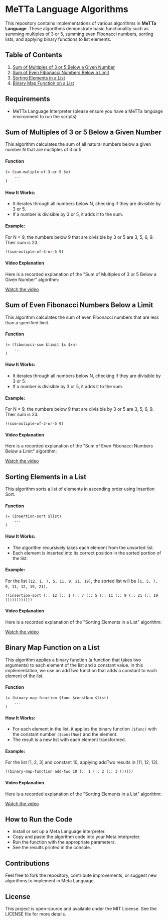 # MeTTa Language Algorithms

This repository contains implementations of various algorithms in **MeTTa Language**. These algorithms demonstrate basic functionality such as summing multiples of 3 or 5, summing even Fibonacci numbers, sorting lists, and applying binary functions to list elements. 

## Table of Contents

1. [Sum of Multiples of 3 or 5 Below a Given Number](#sum-of-multiples-of-3-or-5-below-a-given-number)
2. [Sum of Even Fibonacci Numbers Below a Limit](#sum-of-even-fibonacci-numbers-below-a-limit)
3. [Sorting Elements in a List](#sorting-elements-in-a-list)
4. [Binary Map Function on a List](#binary-map-function-on-a-list)

## Requirements

- MeTTa Language Interpreter (please ensure you have a MeTTa language environment to run the scripts)

## Sum of Multiples of 3 or 5 Below a Given Number
This algorithm calculates the sum of all natural numbers below a given number N that are multiples of 3 or 5.

#### Function
```bash 
(= (sum-muliple-of-3-or-5 $x)
    ...
)
```
#### How It Works:
- It iterates through all numbers below N, checking if they are divisible by 3 or 5.
- If a number is divisible by 3 or 5, it adds it to the sum.
#### Example:
For N = 9, the numbers below 9 that are divisible by 3 or 5 are 3, 5, 6, 9. Their sum is 23.

```bash
!(sum-muliple-of-3-or-5 9)
```

#### Video Explanation

Here is a recorded explanation of the "Sum of Multiples of 3 or 5 Below a Given Number" algorithm:

[Watch the video](./data/sum_of_multiple_of_3_or_5.mp4)

## Sum of Even Fibonacci Numbers Below a Limit

This algorithm calculates the sum of even Fibonacci numbers that are less than a specified limit.

#### Function

```metta
(= (fibonacci-sum $limit $x $xn)
    ...
)
```
#### How It Works:
- It iterates through all numbers below N, checking if they are divisible by 3 or 5.
- If a number is divisible by 3 or 5, it adds it to the sum.

#### Example:
For N = 9, the numbers below 9 that are divisible by 3 or 5 are 3, 5, 6, 9. Their sum is 23.

```metta
!(sum-muliple-of-3-or-5 9)

```
#### Video Explanation

Here is a recorded explanation of the "Sum of Even Fibonacci Numbers Below a Limit" algorithm:

[Watch the video](./data/Sum_Even_Fibonacci_Numbers.mp4)

## Sorting Elements in a List
This algorithm sorts a list of elements in ascending order using Insertion Sort.

#### Function

```metta
(= (insertion-sort $list)
    ...
)
```

#### How It Works:
- The algorithm recursively takes each element from the unsorted list.
- Each element is inserted into its correct position in the sorted portion of the list.

#### Example:
For the list `[12, 1, 7, 5, 11, 9, 21, 19]`, the sorted list will be `[1, 5, 7, 9, 11, 12, 19, 21]`.

```metta
!(insertion-sort (:: 12 (:: 1 (:: 7 (:: 5 (:: 11 (:: 9 (:: 21 (:: 19 ()))))))))))
```
#### Video Explanation

Here is a recorded explanation of the "Sorting Elements in a List" algorithm:

[Watch the video](https://www.youtube.com/watch?v=9hqsat9cTNc&ab_channel=GETACHEWGETUENYEW)

## Binary Map Function on a List
This algorithm applies a binary function (a function that takes two arguments) to each element of the list and a constant value. In this implementation, we use an addTwo function that adds a constant to each element of the list.

#### Function

```metta
(= (binary-map-function $func $constNum $list)
    ...
)
```

#### How It Works:
- For each element in the list, it applies the binary function `($func)` with the constant number `($constNum)` and the element.
- The result is a new list with each element transformed.

#### Example:
For the list [1, 2, 3] and constant 10, applying addTwo results in [11, 12, 13].

```metta
!(binary-map-function add-two 10 (:: 1 (:: 2 (:: 3 ()))))
```
#### Video Explanation

Here is a recorded explanation of the "Sorting Elements in a List" algorithm:

[Watch the video](./data/BinaryMapFunction.mp4)

## How to Run the Code
- Install or set up a Meta Language interpreter.
- Copy and paste the algorithm code into your Meta interpreter.
- Run the function with the appropriate parameters.
- See the results printed in the console.

## Contributions
Feel free to fork the repository, contribute improvements, or suggest new algorithms to implement in Meta Language.

## License
This project is open-source and available under the MIT License. See the LICENSE file for more details.


